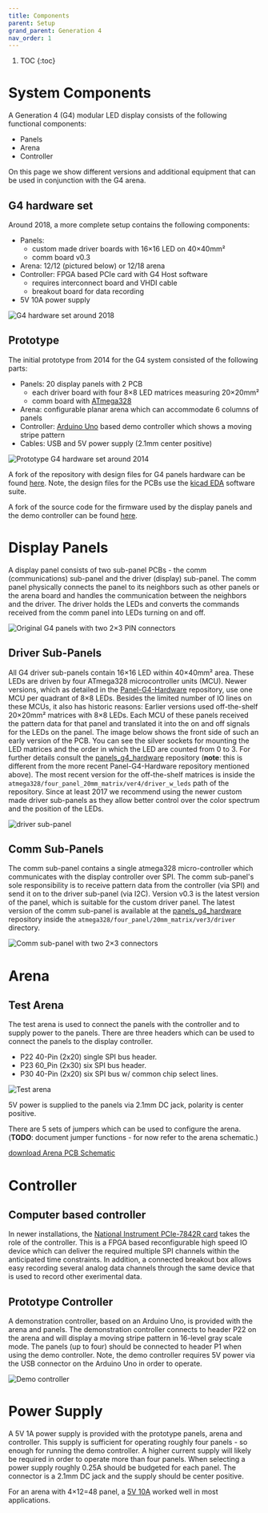 ```yaml
---
title: Components
parent: Setup
grand_parent: Generation 4
nav_order: 1
---
```


1. TOC
{:toc}


# System Components

A Generation 4 (G4) modular LED display consists of the following functional components:

- Panels
- Arena
- Controller

On this page we show different versions and additional equipment that can be used in conjunction with the G4 arena.

## G4 hardware set

Around 2018, a more complete setup contains the following components:

- Panels:
    - custom made driver boards with 16×16 LED on 40×40mm²
    - comm board v0.3
- Arena: 12/12 (pictured below) or 12/18 arena
- Controller: FPGA based PCIe card with G4 Host software
    - requires interconnect board and VHDI cable
    - breakout board for data recording
- 5V 10A power supply

![G4 hardware set around 2018](../assets/G4_hardware-overview.jpg)

## Prototype

The initial prototype from 2014 for the G4 system consisted of the following parts:

- Panels: 20 display panels with 2 PCB
    - each driver board with four 8×8 LED matrices measuring 20×20mm²
    - comm board with [ATmega328](https://www.microchip.com/wwwproducts/en/ATmega328)
- Arena: configurable planar arena which can accommodate 6 columns of panels
- Controller: [Arduino Uno](https://en.wikipedia.org/wiki/Arduino_Uno) based demo controller which shows a moving stripe pattern
- Cables: USB and 5V power supply (2.1mm center positive)

![Prototype G4 hardware set around 2014](../assets/coleman_bundle.png)




A fork of the repository with design files for G4 panels hardware can be found [here](https://github.com/floesche/panels_g4_hardware). Note, the design files for the PCBs use the [kicad EDA](https://kicad-pcb.org/) software suite.

A fork of the source code for the firmware used by the display panels and the demo controller can be found [here](https://github.com/floesche/panels_g4_firmware). 

# Display Panels

A display panel consists of two sub-panel PCBs - the comm (communications) sub-panel and the driver (display) sub-panel. The comm panel physically connects the panel to its neighbors such as other panels or the arena board and handles the communication between the neighbors and the driver. The driver holds the LEDs and converts the commands received from the comm panel into LEDs turning on and off.

![Original G4 panels with two 2×3 PIN connectors](../assets/display_panels.png)

## Driver Sub-Panels

All G4 driver sub-panels contain 16×16 LED within 40×40mm² area. These LEDs are driven by four ATmega328 microcontroller units (MCU). Newer versions, which as detailed in the [Panel-G4-Hardware](https://github.com/floesche/Panel-G4-Hardware) repository, use one MCU per quadrant of 8×8 LEDs. Besides the limited number of IO lines on these MCUs, it also has historic reasons: Earlier versions used off-the-shelf 20×20mm² matrices with 8×8 LEDs. Each MCU of these panels received the pattern data for that panel and translated it into the on and off signals for the LEDs on the panel. The image below shows the front side of such an early version of the PCB. You can see the silver sockets for mounting the LED matrices and the order in which the LED are counted from 0 to 3. For further details consult the [panels_g4_hardware](https://github.com/floesche/panels_g4_hardware) repository (**note**: this is different from the more recent Panel-G4-Hardware repository mentioned above). The most recent version for the off-the-shelf matrices is inside the `atmega328/four_panel_20mm_matrix/ver4/driver_w_leds` path of the repository. Since at least 2017 we recommend using the newer custom made driver sub-panels as they allow better control over the color spectrum and the position of the LEDs.

![driver sub-panel](../assets/atmega_driver_front.png)

## Comm Sub-Panels

The comm sub-panel contains a single atmega328 micro-controller which communicates with the display controller over SPI. The comm sub-panel's sole responsibility is to receive pattern data from the controller (via SPI) and send it on to the driver sub-panel (via I2C). Version v0.3 is the latest version of the panel, which is suitable for the custom driver panel. The latest version of the comm sub-panel is available at the [panels_g4_hardware](https://github.com/floesche/panels_g4_hardware/tree/master/atmega328/four_panel/20mm_matrix/ver3/driver) repository inside the `atmega328/four_panel/20mm_matrix/ver3/driver` directory.

![Comm sub-panel with two 2×3 connectors](../assets/atmega_comm_front.png)

# Arena

## Test Arena

The test arena is used to connect the panels with the controller and to supply
power to the panels. There are three headers which can be used to connect the
panels to the display controller.  

- P22 40-Pin (2x20) single SPI bus header. 
- P23 60_Pin (2x30) six SPI bus header.
- P30 40-Pin (2x20) six SPI bus w/ common chip select lines.

![Test arena](../assets/test_arena.png)

5V power is supplied to the panels via 2.1mm DC jack, polarity is center positive. 

There are 5 sets of jumpers which can be used to configure the arena.  (**TODO**: document jumper functions - for now refer to the arena schematic.)

[download Arena PCB Schematic](../assets/arena.pdf)

# Controller

## Computer based controller

In newer installations, the [National Instrument PCIe-7842R card](https://www.ni.com/en-us/support/model.pcie-7842.html) takes the role of the controller. This is a FPGA based reconfigurable high speed IO device which can deliver the required multiple SPI channels within the anticipated time constraints. In addition, a connected breakout box allows easy recording several analog data channels through the same device that is used to record other exerimental data.

## Prototype Controller

A demonstration controller, based on an Arduino Uno, is provided with the arena and panels. The demonstration controller connects to header P22 on the arena and will display a moving stripe pattern in 16-level gray scale mode.  The panels (up to four) should be connected to header P1 when using the demo controller. Note, the demo controller requires 5V power via the USB connector on the Arduino Uno in order to operate.

![Demo controller](../assets/demo_controller.png)

# Power Supply

A 5V 1A power supply is provided with the prototype panels, arena and controller. This supply is sufficient for operating roughly four panels - so enough for running the demo controller.  A higher current supply will likely be required in order to operate more than four panels. When selecting a power supply roughly 0.25A should be budgeted for each panel.  The connector is a 2.1mm DC jack and the supply should be center positive.

For an arena with 4×12=48 panel, a [5V 10A](https://www.adafruit.com/product/658) worked well in most applications.
